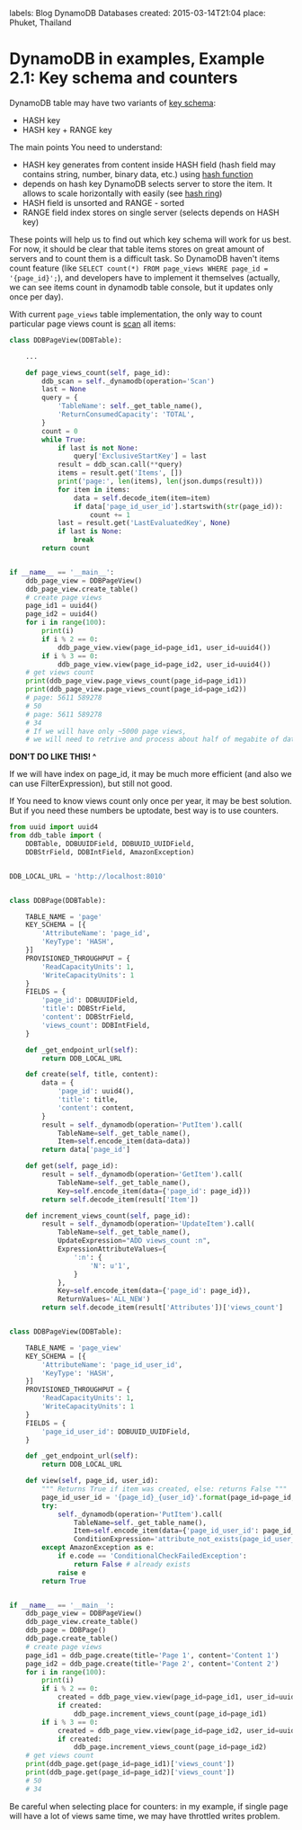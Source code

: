 labels: Blog
        DynamoDB
        Databases
created: 2015-03-14T21:04
place: Phuket, Thailand

# DynamoDB in examples, Example 2.1: Key schema and counters

DynamoDB table may have two variants of [key schema](http://docs.aws.amazon.com/amazondynamodb/latest/developerguide/DataModel.html#DataModel.PrimaryKey):

- HASH key
- HASH key + RANGE key

The main points You need to understand:

- HASH key generates from content inside HASH field (hash field may contains string, number, binary data, etc.) using [hash function](http://en.wikipedia.org/wiki/Hash_function)
- depends on hash key DynamoDB selects server to store the item. It allows to scale horizontally with easily (see [hash ring](http://en.wikipedia.org/wiki/Consistent_hashing))
- HASH field is unsorted and RANGE - sorted
- RANGE field index stores on single server (selects depends on HASH key)

These points will help us to find out which key schema will work for us best.
For now, it should be clear that table items stores on great amount of servers and to count them is a difficult task.
So DynamoDB haven't items count feature (like ```SELECT count(*) FROM page_views WHERE page_id = '{page_id}';```), and developers have to implement it themselves (actually, we can see items count in dynamodb table console, but it updates only once per day).

With current ```page_views``` table implementation, the only way to count particular page views count is [scan](http://docs.aws.amazon.com/amazondynamodb/latest/APIReference/API_Scan.html) all items:
```python
class DDBPageView(DDBTable):

    ...

    def page_views_count(self, page_id):
        ddb_scan = self._dynamodb(operation='Scan')
        last = None
        query = {
            'TableName': self._get_table_name(),
            'ReturnConsumedCapacity': 'TOTAL',
        }
        count = 0
        while True:
            if last is not None:
                query['ExclusiveStartKey'] = last
            result = ddb_scan.call(**query)
            items = result.get('Items', [])
            print('page:', len(items), len(json.dumps(result)))
            for item in items:
                data = self.decode_item(item=item)
                if data['page_id_user_id'].startswith(str(page_id)):
                    count += 1
            last = result.get('LastEvaluatedKey', None)
            if last is None:
                break
        return count


if __name__ == '__main__':
    ddb_page_view = DDBPageView()
    ddb_page_view.create_table()
    # create page views
    page_id1 = uuid4()
    page_id2 = uuid4()
    for i in range(100):
        print(i)
        if i % 2 == 0:
            ddb_page_view.view(page_id=page_id1, user_id=uuid4())
        if i % 3 == 0:
            ddb_page_view.view(page_id=page_id2, user_id=uuid4())
    # get views count
    print(ddb_page_view.page_views_count(page_id=page_id1))
    print(ddb_page_view.page_views_count(page_id=page_id2))
    # page: 5611 589278
    # 50
    # page: 5611 589278
    # 34
    # If we will have only ~5000 page views,
    # we will need to retrive and process about half of megabite of data
```

**DON'T DO LIKE THIS! ^**

If we will have index on page_id, it may be much more efficient (and also we can use FilterExpression), but still not good.

If You need to know views count only once per year, it may be best solution. But if you need these numbers be uptodate, best way is to use counters.

```python
from uuid import uuid4
from ddb_table import (
    DDBTable, DDBUUIDField, DDBUUID_UUIDField,
    DDBStrField, DDBIntField, AmazonException)


DDB_LOCAL_URL = 'http://localhost:8010'


class DDBPage(DDBTable):

    TABLE_NAME = 'page'
    KEY_SCHEMA = [{
        'AttributeName': 'page_id',
        'KeyType': 'HASH',
    }]
    PROVISIONED_THROUGHPUT = {
        'ReadCapacityUnits': 1,
        'WriteCapacityUnits': 1
    }
    FIELDS = {
        'page_id': DDBUUIDField,
        'title': DDBStrField,
        'content': DDBStrField,
        'views_count': DDBIntField,
    }

    def _get_endpoint_url(self):
        return DDB_LOCAL_URL

    def create(self, title, content):
        data = {
            'page_id': uuid4(),
            'title': title,
            'content': content,
        }
        result = self._dynamodb(operation='PutItem').call(
            TableName=self._get_table_name(),
            Item=self.encode_item(data=data))
        return data['page_id']

    def get(self, page_id):
        result = self._dynamodb(operation='GetItem').call(
            TableName=self._get_table_name(),
            Key=self.encode_item(data={'page_id': page_id}))
        return self.decode_item(result['Item'])

    def increment_views_count(self, page_id):
        result = self._dynamodb(operation='UpdateItem').call(
            TableName=self._get_table_name(),
            UpdateExpression="ADD views_count :n",
            ExpressionAttributeValues={
                ':n': {
                    'N': u'1',
                }
            },
            Key=self.encode_item(data={'page_id': page_id}),
            ReturnValues='ALL_NEW')
        return self.decode_item(result['Attributes'])['views_count']


class DDBPageView(DDBTable):

    TABLE_NAME = 'page_view'
    KEY_SCHEMA = [{
        'AttributeName': 'page_id_user_id',
        'KeyType': 'HASH',
    }]
    PROVISIONED_THROUGHPUT = {
        'ReadCapacityUnits': 1,
        'WriteCapacityUnits': 1
    }
    FIELDS = {
        'page_id_user_id': DDBUUID_UUIDField,
    }

    def _get_endpoint_url(self):
        return DDB_LOCAL_URL

    def view(self, page_id, user_id):
        """ Returns True if item was created, else: returns False """
        page_id_user_id = '{page_id}_{user_id}'.format(page_id=page_id, user_id=user_id)
        try:
            self._dynamodb(operation='PutItem').call(
                TableName=self._get_table_name(),
                Item=self.encode_item(data={'page_id_user_id': page_id_user_id}),
                ConditionExpression='attribute_not_exists(page_id_user_id)')
        except AmazonException as e:
            if e.code == 'ConditionalCheckFailedException':
                return False # already exists
            raise e
        return True


if __name__ == '__main__':
    ddb_page_view = DDBPageView()
    ddb_page_view.create_table()
    ddb_page = DDBPage()
    ddb_page.create_table()
    # create page views
    page_id1 = ddb_page.create(title='Page 1', content='Content 1')
    page_id2 = ddb_page.create(title='Page 2', content='Content 2')
    for i in range(100):
        print(i)
        if i % 2 == 0:
            created = ddb_page_view.view(page_id=page_id1, user_id=uuid4())
            if created:
                ddb_page.increment_views_count(page_id=page_id1)
        if i % 3 == 0:
            created = ddb_page_view.view(page_id=page_id2, user_id=uuid4())
            if created:
                ddb_page.increment_views_count(page_id=page_id2)
    # get views count
    print(ddb_page.get(page_id=page_id1)['views_count'])
    print(ddb_page.get(page_id=page_id2)['views_count'])
    # 50
    # 34
```

Be careful when selecting place for counters: in my example, if single page will have a lot of views same time, we may have throttled writes problem.
